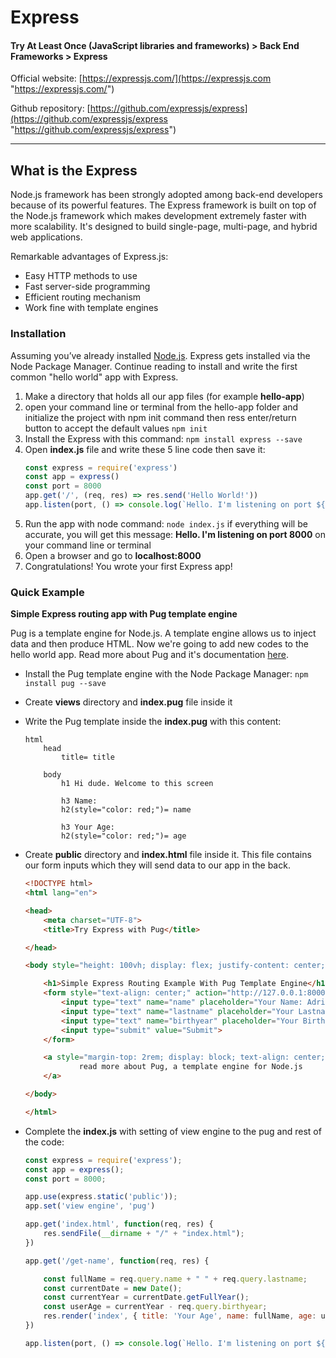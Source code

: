 # Express
#### Try At Least Once (JavaScript libraries and frameworks) > Back End Frameworks > Express

Official website: [https://expressjs.com/](https://expressjs.com "https://expressjs.com/")

Github repository: [https://github.com/expressjs/express](https://github.com/expressjs/express "https://github.com/expressjs/express")

------------
## What is the Express
Node.js framework has been strongly adopted among back-end developers because of its powerful features. The Express framework is built on top of the Node.js framework which makes development extremely faster with more scalability. It's designed to build single-page, multi-page, and hybrid web applications.

Remarkable advantages of Express.js:
- Easy HTTP methods to use
- Fast server-side programming
- Efficient routing mechanism
- Work fine with template engines

### Installation
Assuming you’ve already installed [Node.js](https://nodejs.org/ "Node.js"). Express gets installed via the Node Package Manager. Continue reading to install and write the first common "hello world" app with Express.

1. Make a directory that holds all our app files (for example **hello-app**)
2. open your command line or terminal from the hello-app folder and initialize the project with npm init command then ress enter/return button to accept the default values
`npm init` 
3. Install the Express with this command:
`npm install express --save`
4. Open **index.js** file and write these 5 line code then save it:
    ```javascript
    const express = require('express')
    const app = express()
    const port = 8000
    app.get('/', (req, res) => res.send('Hello World!'))
    app.listen(port, () => console.log(`Hello. I'm listening on port ${port}!`))
    ```
5. Run the app with node command:
`node index.js`
if everything will be accurate, you will get this message: **Hello. I'm listening on port 8000** on your command line or terminal
6. Open a browser and go to **localhost:8000**
7. Congratulations! You wrote your first Express app!

### Quick Example
**Simple Express routing app with Pug template engine**

Pug is a template engine for Node.js. A template engine allows us to inject data and then produce HTML. Now we're going to add new codes to the hello world app.
Read more about Pug and it's documentation [here](https://pugjs.org/api/getting-started.html "here").

- Install the Pug template engine with the Node Package Manager:
`npm install pug --save`
- Create **views** directory and **index.pug** file inside it
- Write the Pug template inside the **index.pug** with this content:
    ```
    html
    	head
    		title= title
    
    	body
    		h1 Hi dude. Welcome to this screen 
    
    		h3 Name: 
    		h2(style="color: red;")= name
    
    		h3 Your Age: 
    		h2(style="color: red;")= age
    ```

- Create **public** directory and **index.html** file inside it. This file contains our form inputs which they will send data to our app in the back.
	```html
	<!DOCTYPE html>
	<html lang="en">

	<head>
		<meta charset="UTF-8">
		<title>Try Express with Pug</title>

	</head>

	<body style="height: 100vh; display: flex; justify-content: center; align-items: center;">

		<h1>Simple Express Routing Example With Pug Template Engine</h1>
		<form style="text-align: center;" action="http://127.0.0.1:8000/get-name" method="GET">
			<input type="text" name="name" placeholder="Your Name: Adrian"> <br>
			<input type="text" name="lastname" placeholder="Your Lastname: Hammond"><br>
			<input type="text" name="birthyear" placeholder="Your Birthdate: 1997" pattern="\d*" maxlength="4"> <br>
			<input type="submit" value="Submit">
		</form>

		<a style="margin-top: 2rem; display: block; text-align: center;" href="https://pugjs.org/" target="_blank">
				read more about Pug, a template engine for Node.js
		</a>

	</body>

	</html>
	```
- Complete the **index.js** with setting of view engine to the pug and rest of the code:
	```javascript
	const express = require('express');
	const app = express();
	const port = 8000;

	app.use(express.static('public'));
	app.set('view engine', 'pug')

	app.get('index.html', function(req, res) {
		res.sendFile(__dirname + "/" + "index.html");
	})

	app.get('/get-name', function(req, res) {

		const fullName = req.query.name + " " + req.query.lastname;
		const currentDate = new Date();
		const currentYear = currentDate.getFullYear();
		const userAge = currentYear - req.query.birthyear;
		res.render('index', { title: 'Your Age', name: fullName, age: userAge })
	})

	app.listen(port, () => console.log(`Hello. I'm listening on port ${port}!`))
	```
